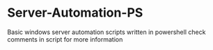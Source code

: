 # Server-Automation-PS
Basic windows server automation scripts written in powershell 
check comments in script for more information

